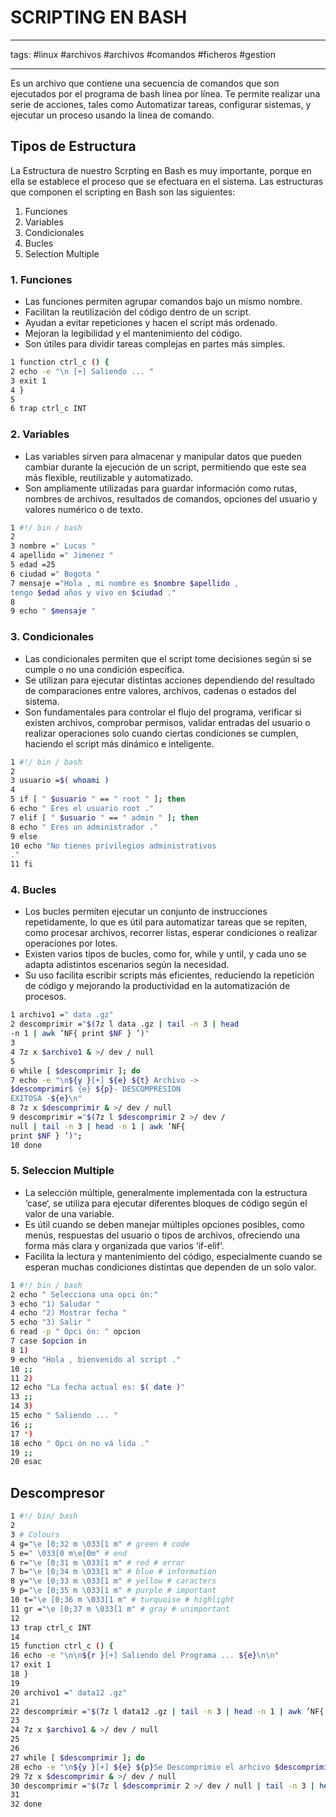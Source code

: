 # SCRIPTING EN BASH
___
tags: #linux #archivos #archivos #comandos #ficheros #gestion 
___
Es un archivo que contiene una secuencia de comandos que son ejecutados por el programa de bash línea por línea. Te permite realizar una serie de acciones, tales como Automatizar tareas, configurar sistemas, y ejecutar un proceso usando la línea de comando.

## Tipos de Estructura

La Estructura de nuestro Scrpting en Bash es muy importante, porque en ella se establece el proceso que se efectuara en el sistema. Las estructuras que componen el scripting en Bash son las siguientes:

1. Funciones
2. Variables
3. Condicionales
4. Bucles
5. Selection Multiple

### 1. Funciones

- Las funciones permiten agrupar comandos bajo un mismo nombre. 
- Facilitan la reutilización del código dentro de un script.
- Ayudan a evitar repeticiones y hacen el script más ordenado. 
- Mejoran la legibilidad y el mantenimiento del código. 
- Son útiles para dividir tareas complejas en partes más simples.

```Bash
1 function ctrl_c () {
2 echo -e "\n [+] Saliendo ... "
3 exit 1
4 }
5
6 trap ctrl_c INT
```

### 2. Variables

- Las variables sirven para almacenar y manipular datos que pueden cambiar durante la ejecución de un script, permitiendo que este sea más flexible, reutilizable y automatizado.
- Son ampliamente utilizadas para guardar información como rutas, nombres de archivos, resultados de comandos, opciones del usuario y valores numérico o de texto.

```Bash
1 #!/ bin / bash
2
3 nombre =" Lucas "
4 apellido =" Jimenez "
5 edad =25
6 ciudad =" Bogota "
7 mensaje ="Hola , mi nombre es $nombre $apellido ,
tengo $edad años y vivo en $ciudad ."
8
9 echo " $mensaje "
```

### 3. Condicionales

- Las condicionales permiten que el script tome decisiones según si se cumple o no una condición específica. 
- Se utilizan para ejecutar distintas acciones dependiendo del resultado de comparaciones entre valores, archivos, cadenas o estados del sistema. 
- Son fundamentales para controlar el flujo del programa, verificar si existen archivos, comprobar permisos, validar entradas del usuario o realizar operaciones solo cuando ciertas condiciones se cumplen, haciendo el script más dinámico e inteligente.

```Bash
1 #!/ bin / bash
2
3 usuario =$( whoami )
4
5 if [ " $usuario " == " root " ]; then
6 echo " Eres el usuario root ."
7 elif [ " $usuario " == " admin " ]; then
8 echo " Eres un administrador ."
9 else
10 echo "No tienes privilegios administrativos
."
11 fi
```

### 4. Bucles

- Los bucles permiten ejecutar un conjunto de instrucciones repetidamente, lo que es útil para automatizar tareas que se repiten, como procesar archivos, recorrer listas, esperar condiciones o realizar operaciones por lotes. 
- Existen varios tipos de bucles, como for, while y until, y cada uno se adapta adistintos escenarios según la necesidad. 
- Su uso facilita escribir scripts más eficientes, reduciendo la repetición de código y mejorando la productividad en la automatización de procesos.

```Bash
1 archivo1 =" data .gz"
2 descomprimir ="$(7z l data .gz | tail -n 3 | head
-n 1 | awk ’NF{ print $NF } ’)"
3
4 7z x $archivo1 & >/ dev / null
5
6 while [ $descomprimir ]; do
7 echo -e "\n${y }[+] ${e} ${t} Archivo ->
$descomprimir$ {e} ${p}- DESCOMPRESION
EXITOSA -${e}\n"
8 7z x $descomprimir & >/ dev / null
9 descomprimir ="$(7z l $descomprimir 2 >/ dev /
null | tail -n 3 | head -n 1 | awk ’NF{
print $NF } ’)";
10 done
```

### 5. Seleccion Multiple

- La selección múltiple, generalmente implementada con la estructura ‘case‘, se utiliza para ejecutar diferentes bloques de código según el valor de una variable. 
- Es útil cuando se deben manejar múltiples opciones posibles, como menús, respuestas del usuario o tipos de archivos, ofreciendo una forma más clara y organizada que varios ‘if-elif‘. 
- Facilita la lectura y mantenimiento del código, especialmente cuando se esperan muchas condiciones distintas que dependen de un solo valor.

```Bash
1 #!/ bin / bash
2 echo " Selecciona una opci ón:"
3 echo "1) Saludar "
4 echo "2) Mostrar fecha "
5 echo "3) Salir "
6 read -p " Opci ón: " opcion
7 case $opcion in
8 1)
9 echo "Hola , bienvenido al script ."
10 ;;
11 2)
12 echo "La fecha actual es: $( date )"
13 ;;
14 3)
15 echo " Saliendo ... "
16 ;;
17 *)
18 echo " Opci ón no vá lida ."
19 ;;
20 esac
```

## Descompresor 

```Bash
1 #!/ bin/ bash
2
3 # Colours
4 g="\e [0;32 m \033[1 m" # green # code
5 e=" \033[0 m\e[0m" # end
6 r="\e [0;31 m \033[1 m" # red # error
7 b="\e [0;34 m \033[1 m" # blue # information
8 y="\e [0;33 m \033[1 m" # yellow # caracters
9 p="\e [0;35 m \033[1 m" # purple # important
10 t="\e [0;36 m \033[1 m" # turquoise # highlight
11 gr ="\e [0;37 m \033[1 m" # gray # unimportant
12
13 trap ctrl_c INT
14
15 function ctrl_c () {
16 echo -e "\n\n${r }[+] Saliendo del Programa ... ${e}\n\n"
17 exit 1
18 }
19
20 archivo1 =" data12 .gz"
21
22 descomprimir ="$(7z l data12 .gz | tail -n 3 | head -n 1 | awk ’NF{ print $NF } ’)"
23
24 7z x $archivo1 & >/ dev / null
25
26
27 while [ $descomprimir ]; do
28 echo -e "\n${y }[+] ${e} ${p}Se Descomprimio el arhcivo $descomprimir$ {e}"
29 7z x $descomprimir & >/ dev / null
30 descomprimir ="$(7z l $descomprimir 2 >/ dev / null | tail -n 3 | head -n 1 | awk ’NF{ print $NF } ’)"
31
32 done
```



